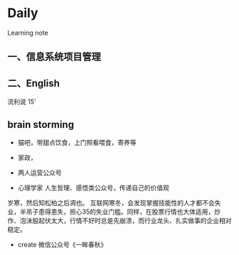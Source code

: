 # Daily
Learning note
## 一、信息系统项目管理

## 二、English
流利说 15'

## brain storming
- 猫吧，带甜点饮食，上门照看喂食，寄养等
- 家政，
- 两人运营公众号

- 心理学家 人生哲理、感悟类公众号，传递自己的价值观

岁寒，然后知松柏之后凋也。
互联网寒冬，会发现掌握技能性的人才都不会失业，半吊子患得患失，担心35的失业门槛。同样，在股票行情也大体适用，炒作、泡沫股起伏太大，行情不好时总是先崩溃，而行业龙头、扎实做事的企业相对稳定。

- create 微信公众号《一眸春秋》
